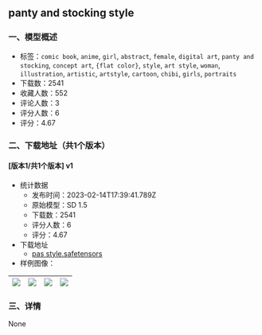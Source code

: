## panty and stocking style
### 一、模型概述

- 标签：`comic book`, `anime`, `girl`, `abstract`, `female`, `digital art`, `panty and stocking`, `concept art`, `{flat color}`, `style`, `art style`, `woman`, `illustration`, `artistic`, `artstyle`, `cartoon`, `chibi`, `girls`, `portraits`
- 下载数：2541
- 收藏人数：552
- 评论人数：3
- 评分人数：6
- 评分：4.67

### 二、下载地址（共1个版本）

#### [版本1/共1个版本] v1

- 统计数据
  - 发布时间：2023-02-14T17:39:41.789Z
  - 原始模型：SD 1.5
  - 下载数：2541
  - 评分人数：6
  - 评分：4.67
- 下载地址
  - [pas style.safetensors](https://civitai.com/api/download/models/8024)
- 样例图像：

| <img src="https://image.civitai.com/xG1nkqKTMzGDvpLrqFT7WA/06be8e78-9c44-4dd1-e098-7ca1559e7900/width=450/75667.jpeg" /> | <img src="https://image.civitai.com/xG1nkqKTMzGDvpLrqFT7WA/55dd1565-4041-4a9b-9845-74d08ecc6200/width=450/75670.jpeg" /> | <img src="https://image.civitai.com/xG1nkqKTMzGDvpLrqFT7WA/f7ff3f54-468b-4487-ac7c-6488c0706700/width=450/75669.jpeg" /> | <img src="https://image.civitai.com/xG1nkqKTMzGDvpLrqFT7WA/ce6ff84d-24f1-48f7-cfb0-28768bcb8900/width=450/75668.jpeg" /> |
| ---- | ---- | ---- | ---- |


### 三、详情
None